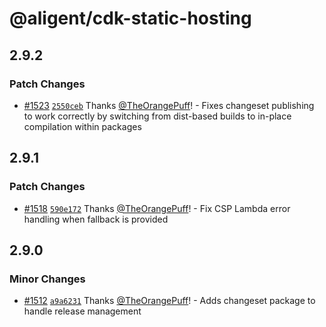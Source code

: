 # @aligent/cdk-static-hosting

## 2.9.2

### Patch Changes

- [#1523](https://github.com/aligent/cdk-constructs/pull/1523) [`2550ceb`](https://github.com/aligent/cdk-constructs/commit/2550cebd411cf2cfd5b92deba17e18a5a3d3d012) Thanks [@TheOrangePuff](https://github.com/TheOrangePuff)! - Fixes changeset publishing to work correctly by switching from dist-based builds to in-place compilation within packages

## 2.9.1

### Patch Changes

- [#1518](https://github.com/aligent/cdk-constructs/pull/1518) [`590e172`](https://github.com/aligent/cdk-constructs/commit/590e172101c7e4fa496333b18444430e1494fd3c) Thanks [@TheOrangePuff](https://github.com/TheOrangePuff)! - Fix CSP Lambda error handling when fallback is provided

## 2.9.0

### Minor Changes

- [#1512](https://github.com/aligent/cdk-constructs/pull/1512) [`a9a6231`](https://github.com/aligent/cdk-constructs/commit/a9a62319e4528ac2d23f3af96e96cb2427f242f8) Thanks [@TheOrangePuff](https://github.com/TheOrangePuff)! - Adds changeset package to handle release management
